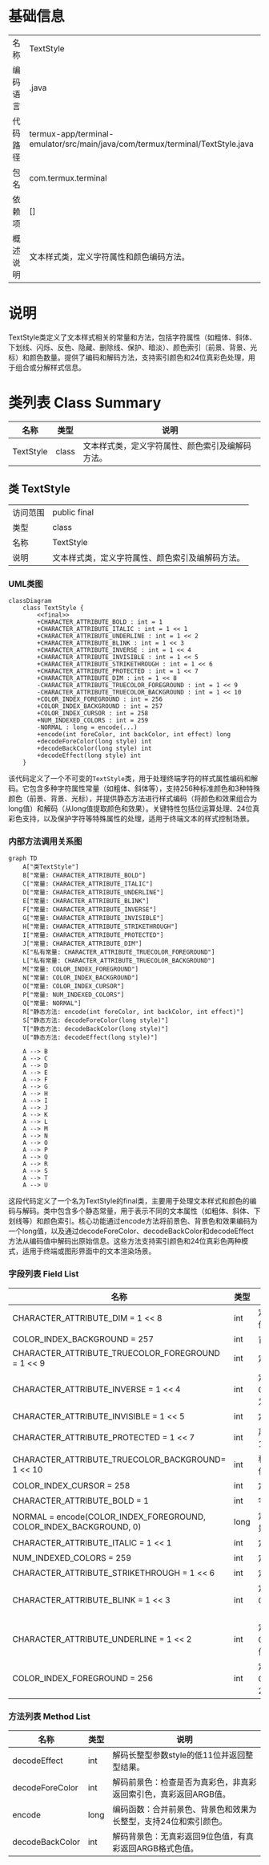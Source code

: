 # 基础信息

|      |      |
|------|------|
| 名称 | TextStyle |
| 编码语言 | .java |
| 代码路径 | termux-app/terminal-emulator/src/main/java/com/termux/terminal/TextStyle.java |
| 包名 | com.termux.terminal |
| 依赖项 | [] |
| 概述说明 | 文本样式类，定义字符属性和颜色编码方法。 |

# 说明

TextStyle类定义了文本样式相关的常量和方法，包括字符属性（如粗体、斜体、下划线、闪烁、反色、隐藏、删除线、保护、暗淡）、颜色索引（前景、背景、光标）和颜色数量。提供了编码和解码方法，支持索引颜色和24位真彩色处理，用于组合或分解样式信息。

# 类列表 Class Summary

| 名称   | 类型  | 说明 |
|-------|------|-------------|
| TextStyle | class | 文本样式类，定义字符属性、颜色索引及编解码方法。 |



## 类 TextStyle

|      |      |
|------|------|
| 访问范围 | public final |
| 类型 | class |
| 名称 | TextStyle |
| 说明 | 文本样式类，定义字符属性、颜色索引及编解码方法。 |


### UML类图

```mermaid
classDiagram
    class TextStyle {
        <<final>>
        +CHARACTER_ATTRIBUTE_BOLD : int = 1
        +CHARACTER_ATTRIBUTE_ITALIC : int = 1 << 1
        +CHARACTER_ATTRIBUTE_UNDERLINE : int = 1 << 2
        +CHARACTER_ATTRIBUTE_BLINK : int = 1 << 3
        +CHARACTER_ATTRIBUTE_INVERSE : int = 1 << 4
        +CHARACTER_ATTRIBUTE_INVISIBLE : int = 1 << 5
        +CHARACTER_ATTRIBUTE_STRIKETHROUGH : int = 1 << 6
        +CHARACTER_ATTRIBUTE_PROTECTED : int = 1 << 7
        +CHARACTER_ATTRIBUTE_DIM : int = 1 << 8
        -CHARACTER_ATTRIBUTE_TRUECOLOR_FOREGROUND : int = 1 << 9
        -CHARACTER_ATTRIBUTE_TRUECOLOR_BACKGROUND : int = 1 << 10
        +COLOR_INDEX_FOREGROUND : int = 256
        +COLOR_INDEX_BACKGROUND : int = 257
        +COLOR_INDEX_CURSOR : int = 258
        +NUM_INDEXED_COLORS : int = 259
        -NORMAL : long = encode(...)
        +encode(int foreColor, int backColor, int effect) long
        +decodeForeColor(long style) int
        +decodeBackColor(long style) int
        +decodeEffect(long style) int
    }
```

该代码定义了一个不可变的`TextStyle`类，用于处理终端字符的样式属性编码和解码。它包含多种字符属性常量（如粗体、斜体等），支持256种标准颜色和3种特殊颜色（前景、背景、光标），并提供静态方法进行样式编码（将颜色和效果组合为long值）和解码（从long值提取颜色和效果）。关键特性包括位运算处理、24位真彩色支持，以及保护字符等特殊属性的处理，适用于终端文本的样式控制场景。


### 内部方法调用关系图

```mermaid
graph TD
    A["类TextStyle"]
    B["常量: CHARACTER_ATTRIBUTE_BOLD"]
    C["常量: CHARACTER_ATTRIBUTE_ITALIC"]
    D["常量: CHARACTER_ATTRIBUTE_UNDERLINE"]
    E["常量: CHARACTER_ATTRIBUTE_BLINK"]
    F["常量: CHARACTER_ATTRIBUTE_INVERSE"]
    G["常量: CHARACTER_ATTRIBUTE_INVISIBLE"]
    H["常量: CHARACTER_ATTRIBUTE_STRIKETHROUGH"]
    I["常量: CHARACTER_ATTRIBUTE_PROTECTED"]
    J["常量: CHARACTER_ATTRIBUTE_DIM"]
    K["私有常量: CHARACTER_ATTRIBUTE_TRUECOLOR_FOREGROUND"]
    L["私有常量: CHARACTER_ATTRIBUTE_TRUECOLOR_BACKGROUND"]
    M["常量: COLOR_INDEX_FOREGROUND"]
    N["常量: COLOR_INDEX_BACKGROUND"]
    O["常量: COLOR_INDEX_CURSOR"]
    P["常量: NUM_INDEXED_COLORS"]
    Q["常量: NORMAL"]
    R["静态方法: encode(int foreColor, int backColor, int effect)"]
    S["静态方法: decodeForeColor(long style)"]
    T["静态方法: decodeBackColor(long style)"]
    U["静态方法: decodeEffect(long style)"]

    A --> B
    A --> C
    A --> D
    A --> E
    A --> F
    A --> G
    A --> H
    A --> I
    A --> J
    A --> K
    A --> L
    A --> M
    A --> N
    A --> O
    A --> P
    A --> Q
    A --> R
    A --> S
    A --> T
    A --> U
```

这段代码定义了一个名为TextStyle的final类，主要用于处理文本样式和颜色的编码与解码。类中包含多个静态常量，用于表示不同的文本属性（如粗体、斜体、下划线等）和颜色索引。核心功能通过encode方法将前景色、背景色和效果编码为一个long值，以及通过decodeForeColor、decodeBackColor和decodeEffect方法从编码值中解码出原始信息。这些方法支持索引颜色和24位真彩色两种模式，适用于终端或图形界面中的文本渲染场景。

### 字段列表 Field List

| 名称  | 类型  | 说明 |
|-------|-------|------|
| CHARACTER_ATTRIBUTE_DIM = 1 << 8 | int | 定义常量CHARACTER_ATTRIBUTE_DIM值为256。 |
| COLOR_INDEX_BACKGROUND = 257 | int | 背景颜色索引值为257。 |
| CHARACTER_ATTRIBUTE_TRUECOLOR_FOREGROUND = 1 << 9 | int | 定义常量：真彩色前景属性标志位。 |
| CHARACTER_ATTRIBUTE_INVERSE = 1 << 4 | int | 定义常量CHARACTER_ATTRIBUTE_INVERSE，值为16（1左移4位）。 |
| CHARACTER_ATTRIBUTE_INVISIBLE = 1 << 5 | int | 定义不可见角色属性常量，值为32。 |
| CHARACTER_ATTRIBUTE_PROTECTED = 1 << 7 | int | 声明一个受保护的字符属性常量，值为128。 |
| CHARACTER_ATTRIBUTE_TRUECOLOR_BACKGROUND= 1 << 10 | int | 私有静态常量，定义真彩色背景属性标志位。 |
| COLOR_INDEX_CURSOR = 258 | int | 定义光标颜色索引常量258。 |
| CHARACTER_ATTRIBUTE_BOLD = 1 | int | 字符属性粗体值为1 |
| NORMAL = encode(COLOR_INDEX_FOREGROUND, COLOR_INDEX_BACKGROUND, 0) | long | 定义静态常量NORMAL，编码前景色、背景色和样式0。 |
| CHARACTER_ATTRIBUTE_ITALIC = 1 << 1 | int | 定义字符斜体属性常量，值为1左移1位。 |
| NUM_INDEXED_COLORS = 259 | int | 定义索引颜色数量常量，值为259。 |
| CHARACTER_ATTRIBUTE_STRIKETHROUGH = 1 << 6 | int | 定义字符属性：删除线（位掩码1左移6位） |
| CHARACTER_ATTRIBUTE_BLINK = 1 << 3 | int | 定义常量CHARACTER_ATTRIBUTE_BLINK，值为8（1左移3位）。 |
| CHARACTER_ATTRIBUTE_UNDERLINE = 1 << 2 | int | 定义常量CHARACTER_ATTRIBUTE_UNDERLINE，值为4，表示下划线属性。 |
| COLOR_INDEX_FOREGROUND = 256 | int | 定义前景色常量COLOR_INDEX_FOREGROUND值为256。 |

### 方法列表 Method List

| 名称  | 类型  | 说明 |
|-------|-------|------|
| decodeEffect | int | 解码长整型参数style的低11位并返回整型结果。 |
| decodeForeColor | int | 解码前景色：检查是否为真彩色，非真彩返回索引色，真彩返回ARGB值。 |
| encode | long | 编码函数：合并前景色、背景色和效果为长整型，支持24位和索引颜色。 |
| decodeBackColor | int | 解码背景色：无真彩返回9位色值，有真彩返回ARGB格式色值。 |




